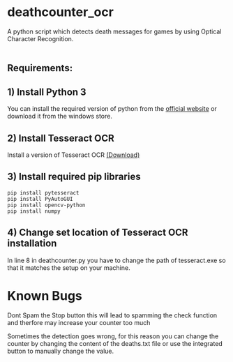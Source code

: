 # deathcounter_ocr

A python script which detects death messages for games by using Optical Character Recognition.
<br /><br />

## Requirements:

## 1) Install Python 3

You can install the required version of python from the [official website](https://www.python.org/downloads/) or download it from the windows store.

## 2) Install Tesseract OCR

Install a version of Tesseract OCR [(Download)](https://github.com/UB-Mannheim/tesseract/wiki)

## 3) Install required pip libraries

```console
pip install pytesseract
pip install PyAutoGUI
pip install opencv-python
pip install numpy
```

## 4) Change set location of Tesseract OCR installation

In line 8 in deathcounter.py you have to change the path of tesseract.exe so that it matches the setup on your machine.

# Known Bugs

Dont Spam the Stop button this will lead to spamming the check function and therfore may increase your counter too much

Sometimes the detection goes wrong, for this reason you can change the counter by changing the content of the deaths.txt file or use the integrated button to manually change the value.
